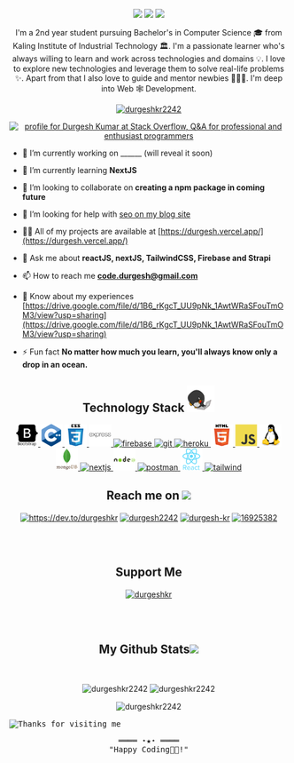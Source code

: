 <!--

### Hi there 👋


![visitors](https://visitor-badge.glitch.me/badge?page_id=page.id)


**DurgeshKr2242/DurgeshKr2242** is a ✨ _special_ ✨ repository because its `README.md` (this file) appears on your GitHub profile.

Here are some ideas to get you started:
- 🔭 I’m currently working on Transcripter Project
- 🌱 I’m currently learning Backend using Node, Express and MongoDB
- 👯 I’m looking to collaborate on ReactJs Projects
- 🤔 I’m looking for help with Redux
- 💬 Ask me about Anyhing
- 📫 How to reach me: LinkedIn : [(https://www.linkedin.com/in/durgesh-kumar-99335a201/)]
- 😄 Pronouns: He, Him, His
- ⚡ Fun fact: Pull Before your Push



<samp>
 <img height="100%" alt="Hello Everyone" width="100%" src="https://github.com/DurgeshKr2242/DurgeshKr2242/blob/main/images/me.png" />
    
</samp>
<p align="center">

</p align="center">
<!-- <img src="https://github.com/ritik307/ritik307/blob/main/images/newbg(1).png" /> -->

<p align="center">
 
 <img src="https://badges.pufler.dev/visits/DurgeshKr2242/DurgeshKr2242"/> 
 <!-- <img src="https://badges.pufler.dev/years/ritik307"/> -->
 <img src="https://badges.pufler.dev/repos/DurgeshKr2242"/>
 <img src="https://badges.pufler.dev/commits/monthly/DurgeshKr2242" />

</p>

<p align="center">
  I'm a 2nd year student pursuing Bachelor's in Computer Science 🎓 from Kaling Institute of Industrial Technology 🏛. I'm a passionate learner who's always willing to learn and work across technologies and domains 💡. I love to explore new technologies and leverage them to solve real-life problems ✨. Apart from that I also love to guide and mentor newbies 👨🏻‍💻. I'm deep into Web 🕸️ Development.
</p>  

<!-- <p align="left"> <img src="https://komarev.com/ghpvc/?username=durgeshkr2242&label=Profile%20views&color=0e75b6&style=flat" alt="durgeshkr2242" /> </p> -->

<p align="center"> <a href="https://github.com/ryo-ma/github-profile-trophy"><img src="https://github-profile-trophy.vercel.app/?username=durgeshkr2242" alt="durgeshkr2242" /></a> </p>

<p align="center">
<a href="https://stackoverflow.com/users/16925382/durgesh-kumar"><img src="https://stackoverflow.com/users/flair/16925382.png" width="208" height="58" alt="profile for Durgesh Kumar at Stack Overflow, Q&amp;A for professional and enthusiast programmers" title="profile for Durgesh Kumar at Stack Overflow, Q&amp;A for professional and enthusiast programmers"></a>
</p>

<!-- <p align="left"> <a href="https://twitter.com/durgesh2242" target="blank"><img src="https://img.shields.io/twitter/follow/durgesh2242?logo=twitter&style=for-the-badge" alt="durgesh2242" /></a> </p> -->

- 🔭 I’m currently working on ______ (will reveal it soon)

- 🌱 I’m currently learning **NextJS**

- 👯 I’m looking to collaborate on **creating a npm package in coming future**

- 🤝 I’m looking for help with [seo on my blog site](https://github.com/DurgeshKr2242/personal-blog)

- 👨‍💻 All of my projects are available at [https://durgesh.vercel.app/](https://durgesh.vercel.app/)

- 💬 Ask me about **reactJS, nextJS, TailwindCSS, Firebase and Strapi**

- 📫 How to reach me **code.durgesh@gmail.com**

- 📄 Know about my experiences [https://drive.google.com/file/d/1B6_rKgcT_UU9pNk_1AwtWRaSFouTmOM3/view?usp=sharing](https://drive.google.com/file/d/1B6_rKgcT_UU9pNk_1AwtWRaSFouTmOM3/view?usp=sharing)

- ⚡ Fun fact **No matter how much you learn, you'll always know only a drop in an ocean.**





<h2 align="center">Technology Stack <img src="https://github.com/DurgeshKr2242/DurgeshKr2242/blob/main/images/laptop.gif" width="50"></h2>



<p align="center">
 <a href="https://getbootstrap.com" target="_blank" rel="noreferrer"> <img src="https://raw.githubusercontent.com/devicons/devicon/master/icons/bootstrap/bootstrap-plain-wordmark.svg" alt="bootstrap" width="40" height="40"/> </a> <a href="https://www.w3schools.com/cpp/" target="_blank" rel="noreferrer"> <img src="https://raw.githubusercontent.com/devicons/devicon/master/icons/cplusplus/cplusplus-original.svg" alt="cplusplus" width="40" height="40"/> </a> <a href="https://www.w3schools.com/css/" target="_blank" rel="noreferrer"> <img src="https://raw.githubusercontent.com/devicons/devicon/master/icons/css3/css3-original-wordmark.svg" alt="css3" width="40" height="40"/> </a> <a href="https://expressjs.com" target="_blank" rel="noreferrer"> <img src="https://raw.githubusercontent.com/devicons/devicon/master/icons/express/express-original-wordmark.svg" alt="express" width="40" height="40"/> </a> <a href="https://firebase.google.com/" target="_blank" rel="noreferrer"> <img src="https://www.vectorlogo.zone/logos/firebase/firebase-icon.svg" alt="firebase" width="40" height="40"/> </a> <a href="https://git-scm.com/" target="_blank" rel="noreferrer"> <img src="https://www.vectorlogo.zone/logos/git-scm/git-scm-icon.svg" alt="git" width="40" height="40"/> </a> <a href="https://heroku.com" target="_blank" rel="noreferrer"> <img src="https://www.vectorlogo.zone/logos/heroku/heroku-icon.svg" alt="heroku" width="40" height="40"/> </a> <a href="https://www.w3.org/html/" target="_blank" rel="noreferrer"> <img src="https://raw.githubusercontent.com/devicons/devicon/master/icons/html5/html5-original-wordmark.svg" alt="html5" width="40" height="40"/> </a> <a href="https://developer.mozilla.org/en-US/docs/Web/JavaScript" target="_blank" rel="noreferrer"> <img src="https://raw.githubusercontent.com/devicons/devicon/master/icons/javascript/javascript-original.svg" alt="javascript" width="40" height="40"/> </a> <a href="https://www.linux.org/" target="_blank" rel="noreferrer"> <img src="https://raw.githubusercontent.com/devicons/devicon/master/icons/linux/linux-original.svg" alt="linux" width="40" height="40"/> </a> <a href="https://www.mongodb.com/" target="_blank" rel="noreferrer"> <img src="https://raw.githubusercontent.com/devicons/devicon/master/icons/mongodb/mongodb-original-wordmark.svg" alt="mongodb" width="40" height="40"/> </a> <a href="https://nextjs.org/" target="_blank" rel="noreferrer"> <img src="https://cdn.worldvectorlogo.com/logos/nextjs-2.svg" alt="nextjs" width="40" height="40"/> </a> <a href="https://nodejs.org" target="_blank" rel="noreferrer"> <img src="https://raw.githubusercontent.com/devicons/devicon/master/icons/nodejs/nodejs-original-wordmark.svg" alt="nodejs" width="40" height="40"/> </a> <a href="https://postman.com" target="_blank" rel="noreferrer"> <img src="https://www.vectorlogo.zone/logos/getpostman/getpostman-icon.svg" alt="postman" width="40" height="40"/> </a> <a href="https://reactjs.org/" target="_blank" rel="noreferrer"> <img src="https://raw.githubusercontent.com/devicons/devicon/master/icons/react/react-original-wordmark.svg" alt="react" width="40" height="40"/> </a> <a href="https://tailwindcss.com/" target="_blank" rel="noreferrer"> <img src="https://www.vectorlogo.zone/logos/tailwindcss/tailwindcss-icon.svg" alt="tailwind" width="40" height="40"/> </a> 
</p>

<h2 align="center">Reach me on <img src="https://media0.giphy.com/media/jqNPzdTTxQfOgOqpO4/source.gif" width="50"></h2>

<p align="center">
  <a href="https://dev.to/https://dev.to/durgeshkr" target="blank"><img align="center" src="https://raw.githubusercontent.com/rahuldkjain/github-profile-readme-generator/master/src/images/icons/Social/devto.svg" alt="https://dev.to/durgeshkr" height="30" width="40" /></a>
<a href="https://twitter.com/durgesh2242" target="blank"><img align="center" src="https://raw.githubusercontent.com/rahuldkjain/github-profile-readme-generator/master/src/images/icons/Social/twitter.svg" alt="durgesh2242" height="30" width="40" /></a>
<a href="https://linkedin.com/in/durgesh-kr" target="blank"><img align="center" src="https://raw.githubusercontent.com/rahuldkjain/github-profile-readme-generator/master/src/images/icons/Social/linked-in-alt.svg" alt="durgesh-kr" height="30" width="40" /></a>
<a href="https://stackoverflow.com/users/16925382" target="blank"><img align="center" src="https://raw.githubusercontent.com/rahuldkjain/github-profile-readme-generator/master/src/images/icons/Social/stack-overflow.svg" alt="16925382" height="30" width="40" /></a>

</p>
<br><br>
<h2 align="center">
  Support Me 
</h2>
<p align="center"><a href="https://www.buymeacoffee.com/durgeshkr"> <img align="center" src="https://cdn.buymeacoffee.com/buttons/v2/default-yellow.png" height="50" width="210" alt="durgeshkr" /></a></p><br><br>

<h2 align="center">
  My Github Stats<img src="https://media.giphy.com/media/VgCDAzcKvsR6OM0uWg/giphy.gif" width="50">
</h2>
 
<br>



<p align="center"><img align="center" src="https://github-readme-stats.vercel.app/api/top-langs?username=durgeshkr2242&show_icons=true&locale=en&layout=compact" alt="durgeshkr2242" />

<img align="center" src="https://github-readme-stats.vercel.app/api?username=durgeshkr2242&show_icons=true&locale=en" alt="durgeshkr2242" />
</p>
<p align="center"><img align="center" src="https://github-readme-streak-stats.herokuapp.com/?user=durgeshkr2242&" alt="durgeshkr2242" /></p>



<samp>
 <img height="120" alt="Thanks for visiting me" width="100%" src="https://raw.githubusercontent.com/BrunnerLivio/brunnerlivio/master/images/marquee.svg" />
    <p align="center">
        ════ ⋆★⋆ ════
        <br>
        "Happy Coding👨‍💻!"
    </p>
</samp>


